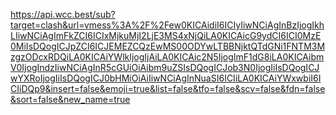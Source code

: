 https://api.wcc.best/sub?target=clash&url=vmess%3A%2F%2Few0KICAidiI6ICIyIiwNCiAgInBzIjogIkhLIiwNCiAgImFkZCI6ICIxMjkuMjI2LjE3MS4xNjQiLA0KICAicG9ydCI6ICI0MzE0MiIsDQogICJpZCI6ICJEMEZCQzEwMS00ODYwLTBBNjktQTdGNi1FNTM3MzgzODcxRDQiLA0KICAiYWlkIjogIjAiLA0KICAic2N5IjogImF1dG8iLA0KICAibmV0IjogIndzIiwNCiAgInR5cGUiOiAibm9uZSIsDQogICJob3N0IjogIiIsDQogICJwYXRoIjogIiIsDQogICJ0bHMiOiAiIiwNCiAgInNuaSI6ICIiLA0KICAiYWxwbiI6ICIiDQp9&insert=false&emoji=true&list=false&tfo=false&scv=false&fdn=false&sort=false&new_name=true
